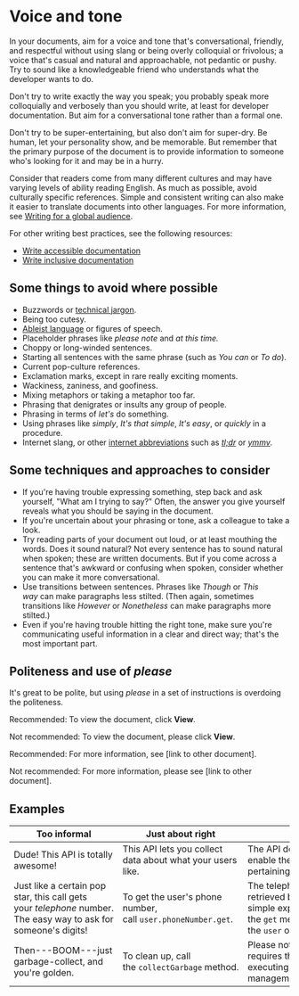 # Voice and tone

In your documents, aim for a voice and tone that's conversational, friendly, and respectful without using slang or being overly colloquial or frivolous; a voice that's casual and natural and approachable, not pedantic or pushy. Try to sound like a knowledgeable friend who understands what the developer wants to do.

Don't try to write exactly the way you speak; you probably speak more colloquially and verbosely than you should write, at least for developer documentation. But aim for a conversational tone rather than a formal one.

Don't try to be super-entertaining, but also don't aim for super-dry. Be human, let your personality show, and be memorable. But remember that the primary purpose of the document is to provide information to someone who's looking for it and may be in a hurry.

Consider that readers come from many different cultures and may have varying levels of ability reading English. As much as possible, avoid culturally specific references. Simple and consistent writing can also make it easier to translate documents into other languages. For more information, see [Writing for a global audience](https://developers.google.com/style/translation).

For other writing best practices, see the following resources:

- [Write accessible documentation](https://developers.google.com/style/accessibility)
- [Write inclusive documentation](https://developers.google.com/style/inclusive-documentation)

## Some things to avoid where possible

- Buzzwords or [technical jargon](https://developers.google.com/style/jargon).
- Being too cutesy.
- [Ableist language](https://developers.google.com/style/inclusive-documentation#ableist-language) or figures of speech.
- Placeholder phrases like *please note* and *at this time.*
- Choppy or long-winded sentences.
- Starting all sentences with the same phrase (such as *You can* or *To do*).
- Current pop-culture references.
- Exclamation marks, except in rare really exciting moments.
- Wackiness, zaniness, and goofiness.
- Mixing metaphors or taking a metaphor too far.
- Phrasing that denigrates or insults any group of people.
- Phrasing in terms of *let's* do something.
- Using phrases like *simply*, *It's that simple*, *It's easy*, or *quickly* in a procedure.
- Internet slang, or other [internet abbreviations](https://developers.google.com/style/abbreviations#dont-use) such as *[tl;dr](https://developers.google.com/style/word-list#tldr)* or *[ymmv](https://developers.google.com/style/word-list#ymmv)*.

## Some techniques and approaches to consider

- If you're having trouble expressing something, step back and ask yourself, "What am I trying to say?" Often, the answer you give yourself reveals what you should be saying in the document.
- If you're uncertain about your phrasing or tone, ask a colleague to take a look.
- Try reading parts of your document out loud, or at least mouthing the words. Does it sound natural? Not every sentence has to sound natural when spoken; these are written documents. But if you come across a sentence that's awkward or confusing when spoken, consider whether you can make it more conversational.
- Use transitions between sentences. Phrases like *Though* or *This way* can make paragraphs less stilted. (Then again, sometimes transitions like *However* or *Nonetheless* can make paragraphs more stilted.)
- Even if you're having trouble hitting the right tone, make sure you're communicating useful information in a clear and direct way; that's the most important part.

## Politeness and use of *please*

It's great to be polite, but using *please* in a set of instructions is overdoing the politeness.

Recommended: To view the document, click **View**.

Not recommended: To view the document, please click **View**.

Recommended: For more information, see \[link to other document\].

Not recommended: For more information, please see \[link to other document\].

## Examples

| Too informal | Just about right | Too formal |
| --- |  --- |  --- |
| Dude! This API is totally awesome! | This API lets you collect data about what your users like. | The API documented by this page may enable the acquisition of information pertaining to user preferences. |
| Just like a certain pop star, this call gets your *telephone* number. The easy way to ask for someone's digits! | To get the user's phone number, call `user.phoneNumber.get`. | The telephone number can be retrieved by the developer via the simple expedient of using the `get` method on the `user` object's `phoneNumber` property. |
| Then---BOOM---just garbage-collect, and you're golden. | To clean up, call the `collectGarbage` method. | Please note that completion of the task requires the following prerequisite: executing an automated memory management function. |
